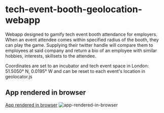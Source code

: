 # tech-event-booth-geolocation-webapp
Webapp designed to gamify tech event booth attendance for employers. When an event attendee comes within specified radius of the booth, they can play the game. Supplying their twitter handle will compare them to employees at said company and return a bio of an employee with similar hobbies, interests, skillsets to the attendee. 

Coordinates are set to an incubator and tech event space in London:  51.5050° N, 0.0195° W and can be reset to each event's location in geolocator.js

## App rendered in browser

[App rendered in browser](https://aschenbrenner3.github.io/tech-event-booth-geolocation-webapp/)
![app-rendered-in-browser](https://github.com/aschenbrenner3/tech-event-booth-geolocation-webapp/blob/master/images/event-boot-app-rendered-in-browser.png "Tech Event Booth App Rendered in Browser")

